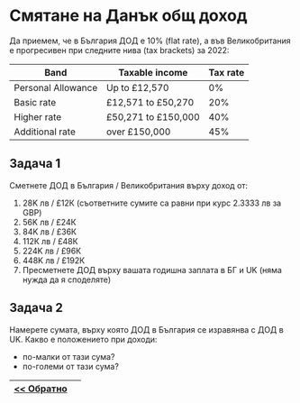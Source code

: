 Смятане на Данък общ доход
==========================

Да приемем, че в България ДОД е 10% (flat rate),
а във Великобритания е прогресивен при следните нива (tax brackets) за 2022:

|       Band       |  Taxable income   |  Tax rate  |
|------------------|-------------------|------------|
|Personal Allowance| Up to £12,570     | 0%
|Basic rate        |£12,571 to £50,270 | 20%
|Higher rate       |£50,271 to £150,000| 40%
|Additional rate   |      over £150,000| 45%


Задача 1
--------
Сметнете ДОД в България / Великобритания върху доход от:
1. 28K лв / £12К (съответните сумите са равни при курс 2.3333 лв за GBP)
2. 56K лв / £24К
3. 84K лв / £36К
4. 112К лв / £48К
5. 224K лв / £96К
6. 448K лв / £192К
7. Пресметнете ДОД върху вашата годишна заплата в БГ и UK (няма нужда да я споделяте)

Задача 2
--------
Намерете сумата, върху която ДОД в България се изравянва с ДОД в UK.
Какво е положението при доходи:
* по-малки от тази сума?
* по-големи от тази сума?

 <!-- ![UK tax brackets 2021](uk-tax-brackets-2021.png) -->


|[<< Обратно](s04.md)||
|--|--|

[10]: https://www.gov.uk/income-tax-rates
[20]: https://www.which.co.uk/money/tax/income-tax/tax-rates-and-allowances/
[30]: https://www.which.co.uk/money/tax/income-tax/tax-rates-and-allowances/income-tax-calculator-202223-av0q60j7yrj1#headline_1

